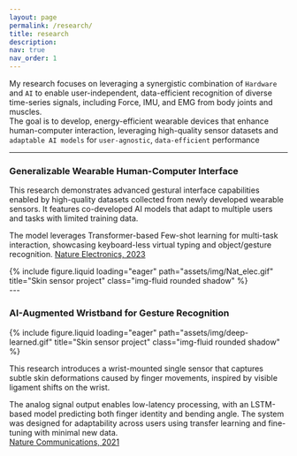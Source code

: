 ```yaml
---
layout: page
permalink: /research/
title: research
description: 
nav: true
nav_order: 1
---
```

My research focuses on leveraging a synergistic combination of `Hardware` and `AI` to enable user-independent, data-efficient recognition of diverse time-series signals, including Force, IMU, and EMG from body joints and muscles. <br>
The goal is to develop, energy-efficient wearable devices that enhance human-computer interaction, leveraging high-quality sensor datasets and `adaptable AI models` for `user-agnostic`, `data-efficient` performance



---
<h3 class="mb-4">Generalizable Wearable Human-Computer Interface</h3>

<div class="row align-items-center">
  <!-- 왼쪽: 텍스트 영역 -->
  <div class="col-md-7">
    <p>
      This research demonstrates advanced gestural interface capabilities enabled by high-quality datasets collected from newly developed wearable sensors.
      It features co-developed AI models that adapt to multiple users and tasks with limited training data.
    </p>
    <p>
      The model leverages Transformer-based Few-shot learning for multi-task interaction, showcasing keyboard-less virtual typing and object/gesture recognition. 
      <a href="https://www.nature.com/articles/s41928-022-00888-7" target="_blank">Nature Electronics, 2023 </a>
    </p>
  </div>

  <!-- 오른쪽: 이미지 -->
  <div class="col-md-5 text-center">
    {% include figure.liquid 
      loading="eager" 
      path="assets/img/Nat_elec.gif" 
      title="Skin sensor project" 
      class="img-fluid rounded shadow"
    %}
  </div>
</div>
---

<h3 class="mb-4">AI-Augmented Wristband for Gesture Recognition</h3>
<div class="row align-items-center">
  <!-- 왼쪽: 이미지 -->
  <div class="col-md-5 text-center">
    {% include figure.liquid 
      loading="eager" 
      path="assets/img/deep-learned.gif" 
      title="Skin sensor project" 
      class="img-fluid rounded shadow"
    %}
  </div>

  <!-- 오른쪽: 텍스트 -->
  <div class="col-md-7">
    <p>
      This research introduces a wrist-mounted single sensor that captures subtle skin deformations caused by finger movements, inspired by visible ligament shifts on the wrist.
    </p>
    <p>
     The analog signal output enables low-latency processing, with an LSTM-based model predicting both finger identity and bending angle. The system was designed for adaptability across users using transfer learning and fine-tuning with minimal new data. <br>
      <a href="https://www.nature.com/articles/s41467-020-16040-y" target="_blank">Nature Communications, 2021</a>
    </p>
  </div>
</div>
